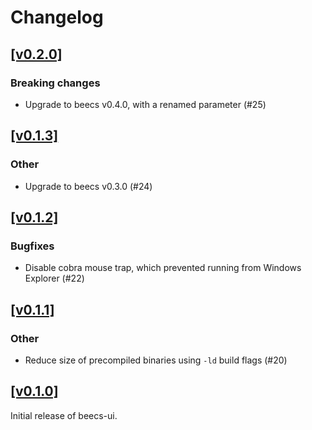 # Changelog

## [[v0.2.0]](https://github.com/mlange-42/beecs-cli/compare/v0.1.3...v0.2.0)

### Breaking changes

- Upgrade to beecs v0.4.0, with a renamed parameter (#25)

## [[v0.1.3]](https://github.com/mlange-42/beecs-ui/compare/v0.1.2...v0.1.3)

### Other

* Upgrade to beecs v0.3.0 (#24)

## [[v0.1.2]](https://github.com/mlange-42/beecs-ui/compare/v0.1.1...v0.1.2)

### Bugfixes

* Disable cobra mouse trap, which prevented running from Windows Explorer (#22)

## [[v0.1.1]](https://github.com/mlange-42/beecs-ui/compare/v0.1.0...v0.1.1)

### Other

* Reduce size of precompiled binaries using `-ld` build flags (#20)

## [[v0.1.0]](https://github.com/mlange-42/beecs-ui/tree/v0.1.0)

Initial release of beecs-ui.
